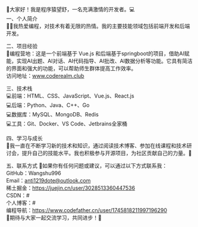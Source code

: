 <!---
Wangshu996/Wangshu996 is a ✨ special ✨ repository because its `README.md` (this file) appears on your GitHub profile.
You can click the Preview link to take a look at your changes.
--->
👋大家好！我是程序猿望舒，一名充满激情的开发者。💻     
一、个人简介      
👩‍💻我热爱编程，对技术有着无限的热情。我的主要技能领域包括前端开发和后端开发。      

二、项目经验      
🎯编程营地：这是一个前端基于 Vue.js 和后端基于springboot的项目，借助AI赋能，实现AI出题、AI对话、AI代码指导、AI批改、AI数据分析等功能。它具有简洁的界面和强大的功能，可以帮助师生群体提高工作效率。     
访问地址：www.coderealm.club     

三、技术栈     
💻前端：HTML、CSS、JavaScript、Vue.js、React.js     
💻后端：Python、Java、C++、Go     
💻数据库：MySQL、MongoDB、Redis     
💻工具：Git、Docker、VS Code、Jetbrains全家桶     

四、学习与成长     
📖我一直在不断学习新的技术和知识，通过阅读技术博客、参加在线课程和技术研讨会，提升自己的技能水平。我也积极参与开源项目，为社区贡献自己的力量。💪     

五、联系方式
📧如果你有任何问题或建议，可以通过以下方式联系我：     
GitHub：Wangshu996     
Email：anti1219dote@outlook.com     
稀土掘金：https://juejin.cn/user/3028513360447536     
CSDN：#     
个人博客：#     
编程导航：https://www.codefather.cn/user/1745818211997196290     
🙌期待与大家一起交流学习，共同进步！🎉     
